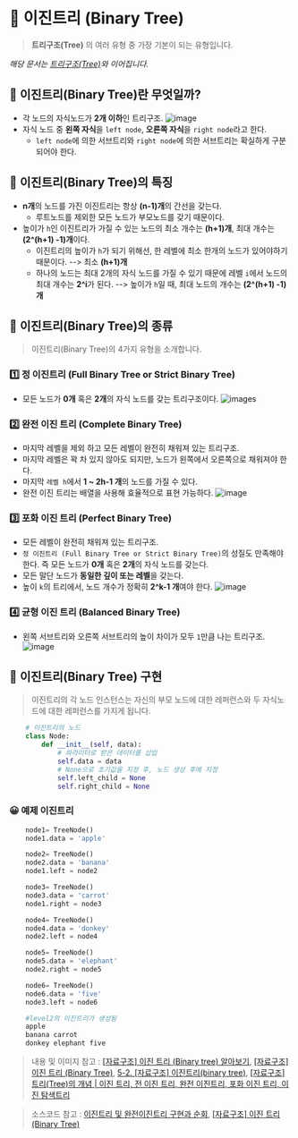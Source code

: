 # 🎄 이진트리 (Binary Tree)

> **트리구조(Tree)** 의 여러 유형 중 가장 기본이 되는 유형입니다.

_해당 문서는 [트리구조(Tree)](https://github.com/gdsc-ssu/cs-study/blob/data-structure/tree/%EC%9E%90%EB%A3%8C%EA%B5%AC%EC%A1%B0/Tree.md)와 이어집니다._

## 🌴 이진트리(Binary Tree)란 무엇일까?

- 각 노드의 자식노드가 **2개 이하**인 트리구조.
  ![image](https://img1.daumcdn.net/thumb/R1280x0/?scode=mtistory2&fname=https%3A%2F%2Fblog.kakaocdn.net%2Fdn%2FblbjFV%2Fbtq1K3P9Y8v%2FH393OwoRI9lX8N3wrz9OO1%2Fimg.png)
- 자식 노드 중 **왼쪽 자식**을 `left node`, **오른쪽 자식**을 `right node`라고 한다.
  - `left node`에 의한 서브트리와 `right node`에 의한 서브트리는 확실하게 구분되어야 한다.

## 🌴 이진트리(Binary Tree)의 특징

- **n개**의 노드를 가진 이진트리는 항상 **(n-1)개**의 간선을 갖는다.
  - 루트노드를 제외한 모든 노드가 부모노드를 갖기 때문이다.
- 높이가 `h`인 이진트리가 가질 수 있는 노드의 최소 개수는 **(h+1)개**, 최대 개수는 **(2^(h+1) -1)개**이다.
  - 이진트리의 높이가 `h`가 되기 위해선, 한 레벨에 최소 한개의 노드가 있어야하기 때문이다. --> 최소 **(h+1)개**
  - 하나의 노드는 최대 2개의 자식 노드를 가질 수 있기 때문에 레벨 `i`에서 노드의 최대 개수는 **2^i**가 된다. --> 높이가 `h`일 때, 최대 노드의 개수는 **(2^(h+1) -1)개**

## 🌴 이진트리(Binary Tree)의 종류

> 이진트리(Binary Tree)의 4가지 유형을 소개합니다.

### 1️⃣ 정 이진트리 (Full Binary Tree or Strict Binary Tree)

- 모든 노드가 **0개** 혹은 **2개**의 자식 노드를 갖는 트리구조이다.
  ![images](https://img1.daumcdn.net/thumb/R1280x0/?scode=mtistory2&fname=https%3A%2F%2Fblog.kakaocdn.net%2Fdn%2FdSwyWw%2Fbtq9KmfrOlf%2F37ctrWKZKRSQJEZA7C9UMK%2Fimg.png)

### 2️⃣ 완전 이진 트리 (Complete Binary Tree)

- 마지막 레벨을 제외 하고 모든 레벨이 완전히 채워져 있는 트리구조.
- 마지막 레벨은 꽉 차 있지 않아도 되지만, 노드가 왼쪽에서 오른쪽으로 채워져야 한다.
- 마지막 `레벨 h`에서 **1 ~ 2h-1 개**의 노드를 가질 수 있다.
- 완전 이진 트리는 배열을 사용해 효율적으로 표현 가능하다.
  ![image](https://img1.daumcdn.net/thumb/R1280x0/?scode=mtistory2&fname=https%3A%2F%2Fblog.kakaocdn.net%2Fdn%2Fb7BofG%2Fbtq9Eilu1J5%2F0HNO2KiWkBxTvERSJGHla0%2Fimg.png)

### 3️⃣ 포화 이진 트리 (Perfect Binary Tree)

- 모든 레벨이 완전히 채워져 있는 트리구조.
- `정 이진트리 (Full Binary Tree or Strict Binary Tree)`의 성질도 만족해야 한다. 즉 모든 노드가 **0개** 혹은 **2개**의 자식 노드를 갖는다.
- 모든 말단 노드가 **동일한 깊이 또는 레벨**을 갖는다.
- 높이 `k`의 트리에서, 노드 개수가 정확히 **2^k-1 개**여야 한다.
  ![image](https://img1.daumcdn.net/thumb/R1280x0/?scode=mtistory2&fname=https%3A%2F%2Fblog.kakaocdn.net%2Fdn%2FdfWC2R%2Fbtq9LqomTS7%2Frt4Io0pCfqBCckCs92CNz0%2Fimg.png)

### 4️⃣ 균형 이진 트리 (Balanced Binary Tree)

- 왼쪽 서브트리와 오른쪽 서브트리의 높이 차이가 모두 `1`만큼 나는 트리구조.
  ![image](https://img1.daumcdn.net/thumb/R1280x0/?scode=mtistory2&fname=https%3A%2F%2Fblog.kakaocdn.net%2Fdn%2FcBpW7h%2Fbtq2E9oilQv%2F5r8K5dfuj56DKKniJh7tRk%2Fimg.png)

## 🌴 이진트리(Binary Tree) 구현

> 이진트리의 각 노드 인스턴스는 자신의 부모 노드에 대한 레퍼런스와 두 자식노드에 대한 레퍼런스를 가지게 됩니다.

```python
    # 이진트리의 노드
    class Node:
        def __init__(self, data):
            # 파라미터로 받은 데이터를 삽입
            self.data = data
            # None으로 초기값을 지정 후, 노드 생성 후에 지정
            self.left_child = None
            self.right_child = None
```

### 😀 예제 이진트리

```python
    node1= TreeNode()
    node1.data = 'apple'

    node2= TreeNode()
    node2.data = 'banana'
    node1.left = node2

    node3= TreeNode()
    node3.data = 'carrot'
    node1.right = node3

    node4= TreeNode()
    node4.data = 'donkey'
    node2.left = node4

    node5= TreeNode()
    node5.data = 'elephant'
    node2.right = node5

    node6= TreeNode()
    node6.data = 'five'
    node3.left = node6
```

```python
    #level2의 이진트리가 생성됨
    apple
    banana carrot
    donkey elephant five
```

> 내용 및 이미지 참고 : [[자료구조] 이진 트리 (Binary tree) 알아보기](https://yoongrammer.tistory.com/69), [[자료구조] 이진 트리 (Binary Tree)](https://skytitan.tistory.com/97), [5-2. [자료구조] 이진트리(binary tree)](https://kingpodo.tistory.com/27), [[자료구조] 트리(Tree)의 개념 | 이진 트리, 전 이진 트리, 완전 이진트리, 포화 이진 트리, 이진 탐색트리](https://code-lab1.tistory.com/8)

> 소스코드 참고 : [이진트리 및 완전이진트리 구현과 순회](https://seongonion.tistory.com/41), [[자료구조] 이진 트리(Binary Tree)](https://velog.io/@cha-suyeon/%EC%9E%90%EB%A3%8C%EA%B5%AC%EC%A1%B0-%EC%9D%B4%EC%A7%84-%ED%8A%B8%EB%A6%ACBinary-Tree)
